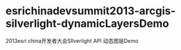 esrichinadevsummit2013-arcgis-silverlight-dynamicLayersDemo
===========================================================

2013esri china开发者大会SIlverlight API 动态图层Demo
